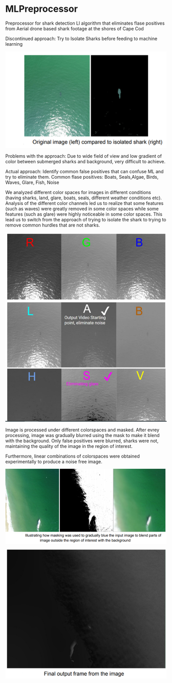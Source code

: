 # MLPreprocessor
Preprocessor for shark detection Ll algorithm that eliminates flase positives from Aerial drone based shark footage at the shores of Cape Cod

Discontinued approach: Try to Isolate Sharks before feeding to machine learning

![alt text](https://github.com/ananta399/MLPreprocessor/blob/master/readmeImages/original.PNG)

Problems with the approach:
Due to wide field of view and low gradient of color between submerged sharks and background, very difficult to achieve.

Actual approach:
Identify common false positives that can confuse ML and try to eliminate them.
Common flase positives: Boats, Seals,Algae, Birds, Waves, Glare, Fish, Noise

We analyzed different color spaces for images in different conditions (having sharks, land, glare, boats, seals, different weather conditions etc). Analysis of the different color channels led us to realize that some features (such as waves) were greatly removed in some color spaces while some features (such as glare) were highly noticeable in some color spaces. This lead us to switch from the approach of trying to isolate the shark to trying to remove common hurdles that are not sharks.


![alt text](https://github.com/ananta399/MLPreprocessor/blob/master/readmeImages/colorspaces.PNG)

Image is processed under different colorspaces and masked. After evrey processing, image was gradually blurred using the mask to make it blend with the background. Only false positives were blurred, sharks were not, maintaining the quality of the image in the region of interest.

Furthermore, linear combinations of colorspaces were obtained experimentally to produce a noise free image.


![alt text](https://github.com/ananta399/MLPreprocessor/blob/master/readmeImages/mask.png)


![alt text](https://github.com/ananta399/MLPreprocessor/blob/master/readmeImages/out.PNG)

